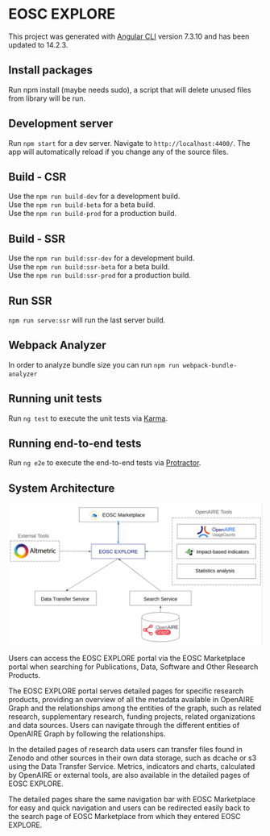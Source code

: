 # EOSC EXPLORE

This project was generated with [Angular CLI](https://github.com/angular/angular-cli) version 7.3.10 and has been updated to 14.2.3.

## Install packages

Run npm install (maybe needs sudo), a script that will delete unused files from library will be run.

## Development server

Run `npm start` for a dev server. Navigate to `http://localhost:4400/`. The app will automatically reload if you change any of the source files.

## Build - CSR

Use the `npm run build-dev` for a development build.<br>
Use the `npm run build-beta` for a beta build.<br>
Use the `npm run build-prod` for a production build.

## Build - SSR

Use the `npm run build:ssr-dev` for a development build.<br>
Use the `npm run build:ssr-beta` for a beta build.<br>
Use the `npm run build:ssr-prod` for a production build.

## Run SSR

`npm run serve:ssr` will run the last server build.

## Webpack Analyzer

In order to analyze bundle size you can run `npm run webpack-bundle-analyzer`

## Running unit tests

Run `ng test` to execute the unit tests via [Karma](https://karma-runner.github.io).

## Running end-to-end tests

Run `ng e2e` to execute the end-to-end tests via [Protractor](http://www.protractortest.org/).

## System Architecture
![](./src/assets/architecture.png)

Users can access the EOSC EXPLORE portal via the EOSC Marketplace portal when searching for Publications, Data, Software and Other Research Products.

The EOSC EXPLORE portal serves detailed pages for specific research products, providing an overview of all the metadata available in OpenAIRE Graph and the relationships among the entities of the graph, such as related research, supplementary research, funding projects, related organizations and data sources. Users can navigate through the different entities of OpenAIRE Graph by following the relationships.

In the detailed pages of research data users can transfer files found in Zenodo and other sources in their own data storage, such as dcache or s3  using the Data Transfer Service.
Metrics, indicators and charts, calculated by OpenAIRE or external tools, are also available in the detailed pages of EOSC EXPLORE.

The detailed pages share the same navigation bar with EOSC Marketplace for easy and quick navigation and users can be redirected easily back to the search page of EOSC Marketplace from which they entered EOSC EXPLORE.
